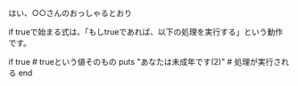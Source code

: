 はい、○○さんのおっしゃるとおり

if trueで始まる式は、「もしtrueであれば、以下の処理を実行する」という動作です。


if true # trueという値そのもの
  puts "あなたは未成年です(2)" # 処理が実行される
end
